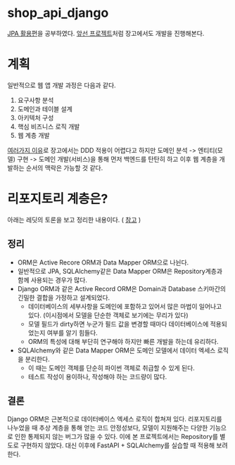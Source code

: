 # shop_api_django

[JPA 활용편](https://www.inflearn.com/course/%EC%8A%A4%ED%94%84%EB%A7%81%EB%B6%80%ED%8A%B8-JPA-%ED%99%9C%EC%9A%A9-1#)을 공부하였다.
[앞선 프로젝트](https://github.com/Joje1283/jpashop/pulls?q=is%3Apr+is%3Aclosed)처럼 장고에서도 개발을 진행해본다.

# 계획
일반적으로 웹 앱 개발 과정은 다음과 같다.
1. 요구사항 분석
2. 도메인과 테이블 설계
3. 아키텍처 구성
4. 핵심 비즈니스 로직 개발
5. 웹 계층 개발

[여러가지 이유](https://tech.junhabaek.net/django%EC%99%80-ddd%EB%8A%94-%ED%95%A8%EA%BB%98%ED%95%A0-%EC%88%98-%EC%97%86%EB%8A%94-%EC%A1%B4%EC%9E%AC%EC%9D%BC%EA%B9%8C-6602cf392c09)로 장고에서는 DDD 적용이 어렵다고 하지만 
도메인 분석 -> 엔티티(모델) 구현 -> 도메인 개발(서비스)을 통해 먼저 백엔드를 탄탄히 하고 이후 웹 계층을 개발하는 순서의 맥락은 가능할 것 같다.

# 리포지토리 계층은?
아래는 레딧의 토론을 보고 정리한 내용이다. ( [참고](https://www.reddit.com/r/django/comments/d0596f/comment/ez8tf4e/?utm_source=share&utm_medium=web2x&context=3)  )
## 정리
- ORM은 Active Recore ORM과 Data Mapper ORM으로 나뉜다.
- 일반적으로 JPA, SQLAlchemy같은 Data Mapper ORM은 Repository계층과 함께 사용되는 경우가 많다.
- Django ORM과 같은 Active Record ORM은 Domain과 Database 스키마간의 긴밀한 결합을 가정하고 설계되었다.
  - 데이터베이스의 세부사항을 도메인에 포함하고 있어서 많은 마법이 일어나고 있다. (이시점에서 모델을 단순한 객체로 보기에는 무리가 있다)
  - 모델 필드가 dirty하면 누군가 필드 값을 변경할 때마다 데이터베이스에 적용되었는지 여부를 알기 힘들다.
  - ORM의 특성에 대해 부단히 연구해야 하지만 빠른 개발을 하는데 유리하다.
- SQLAlchemy와 같은 Data Mapper ORM은 도메인 모델에서 데이터 엑세스 로직을 분리한다.
  - 이 때는 도메인 객체를 단순히 파이썬 객체로 취급할 수 있게 된다.
  - 테스트 작성이 용이하나, 작성해야 하는 코드량이 많다.
## 결론
Django ORM은 근본적으로 데이터베이스 엑세스 로직이 합쳐져 있다. 
리포지토리를 나누었을 때 추상 계층을 통해 얻는 코드 안정성보다, 모델이 지원해주는 다양한 기능으로 인한 통제되지 않는 버그가 많을 수 있다.
이에 본 프로젝트에서는 Repository를 별도로 구현하지 않았다. 대신 이후에 FastAPI + SQLAlchemy를 실습할 때 적용해 보려 한다.

